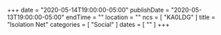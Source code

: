 +++
date = "2020-05-14T19:00:00-05:00"
publishDate = "2020-05-13T19:00:00-05:00"
endTime = ""
location = ""
ncs = [ "KA0LDG" ]
title = "Isolation Net"
categories = [ "Social" ]
dates = [ "" ]
+++
